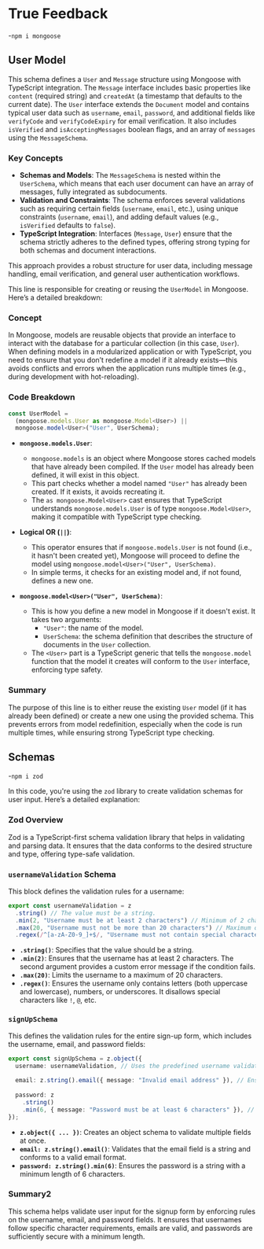 # True Feedback

-`npm i mongoose`

## User Model

This schema defines a `User` and `Message` structure using Mongoose with TypeScript integration. The `Message` interface includes basic properties like `content` (required string) and `createdAt` (a timestamp that defaults to the current date). The `User` interface extends the `Document` model and contains typical user data such as `username`, `email`, `password`, and additional fields like `verifyCode` and `verifyCodeExpiry` for email verification. It also includes `isVerified` and `isAcceptingMessages` boolean flags, and an array of `messages` using the `MessageSchema`.

### Key Concepts

- **Schemas and Models**: The `MessageSchema` is nested within the `UserSchema`, which means that each user document can have an array of messages, fully integrated as subdocuments.
- **Validation and Constraints**: The schema enforces several validations such as requiring certain fields (`username`, `email`, etc.), using unique constraints (`username`, `email`), and adding default values (e.g., `isVerified` defaults to `false`).
- **TypeScript Integration**: Interfaces (`Message`, `User`) ensure that the schema strictly adheres to the defined types, offering strong typing for both schemas and document interactions.

This approach provides a robust structure for user data, including message handling, email verification, and general user authentication workflows.

This line is responsible for creating or reusing the `UserModel` in Mongoose. Here’s a detailed breakdown:

### Concept

In Mongoose, models are reusable objects that provide an interface to interact with the database for a particular collection (in this case, `User`). When defining models in a modularized application or with TypeScript, you need to ensure that you don’t redefine a model if it already exists—this avoids conflicts and errors when the application runs multiple times (e.g., during development with hot-reloading).

### Code Breakdown

```typescript
const UserModel =
  (mongoose.models.User as mongoose.Model<User>) ||
  mongoose.model<User>("User", UserSchema);
```

- **`mongoose.models.User`**:
  - `mongoose.models` is an object where Mongoose stores cached models that have already been compiled. If the `User` model has already been defined, it will exist in this object.
  - This part checks whether a model named `"User"` has already been created. If it exists, it avoids recreating it.
  - The `as mongoose.Model<User>` cast ensures that TypeScript understands `mongoose.models.User` is of type `mongoose.Model<User>`, making it compatible with TypeScript type checking.

- **Logical OR (`||`)**:
  - This operator ensures that if `mongoose.models.User` is not found (i.e., it hasn't been created yet), Mongoose will proceed to define the model using `mongoose.model<User>("User", UserSchema)`.
  - In simple terms, it checks for an existing model and, if not found, defines a new one.

- **`mongoose.model<User>("User", UserSchema)`**:
  - This is how you define a new model in Mongoose if it doesn't exist. It takes two arguments:
    - `"User"`: the name of the model.
    - `UserSchema`: the schema definition that describes the structure of documents in the `User` collection.
  - The `<User>` part is a TypeScript generic that tells the `mongoose.model` function that the model it creates will conform to the `User` interface, enforcing type safety.

### Summary

The purpose of this line is to either reuse the existing `User` model (if it has already been defined) or create a new one using the provided schema. This prevents errors from model redefinition, especially when the code is run multiple times, while ensuring strong TypeScript type checking.

## Schemas

-`npm i zod`

In this code, you're using the `zod` library to create validation schemas for user input. Here’s a detailed explanation:

### Zod Overview

Zod is a TypeScript-first schema validation library that helps in validating and parsing data. It ensures that the data conforms to the desired structure and type, offering type-safe validation.

### `usernameValidation` Schema

This block defines the validation rules for a username:

```typescript
export const usernameValidation = z
  .string() // The value must be a string.
  .min(2, "Username must be at least 2 characters") // Minimum of 2 characters.
  .max(20, "Username must not be more than 20 characters") // Maximum of 20 characters (there's a typo in the original code with max(2)).
  .regex(/^[a-zA-Z0-9_]+$/, "Username must not contain special characters"); // Ensures the username contains only alphanumeric characters and underscores.
```

- **`.string()`**: Specifies that the value should be a string.
- **`.min(2)`**: Ensures that the username has at least 2 characters. The second argument provides a custom error message if the condition fails.
- **`.max(20)`**: Limits the username to a maximum of 20 characters.
- **`.regex()`**: Ensures the username only contains letters (both uppercase and lowercase), numbers, or underscores. It disallows special characters like `!`, `@`, etc.

### `signUpSchema`

This defines the validation rules for the entire sign-up form, which includes the username, email, and password fields:

```typescript
export const signUpSchema = z.object({
  username: usernameValidation, // Uses the predefined username validation.
  
  email: z.string().email({ message: "Invalid email address" }), // Ensures a valid email format.
  
  password: z
    .string()
    .min(6, { message: "Password must be at least 6 characters" }), // Ensures the password is a string and is at least 6 characters long.
});
```

- **`z.object({ ... })`**: Creates an object schema to validate multiple fields at once.
- **`email: z.string().email()`**: Validates that the email field is a string and conforms to a valid email format.
- **`password: z.string().min(6)`**: Ensures the password is a string with a minimum length of 6 characters.

### Summary2

This schema helps validate user input for the signup form by enforcing rules on the username, email, and password fields. It ensures that usernames follow specific character requirements, emails are valid, and passwords are sufficiently secure with a minimum length.
